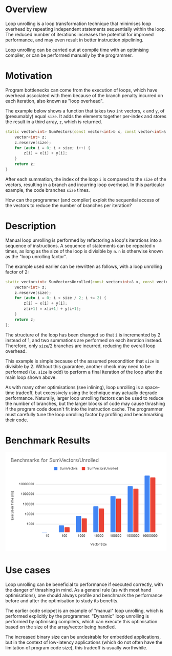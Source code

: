# Overview

Loop unrolling is a loop transformation technique that minimises loop overhead by repeating independent statements sequentially within the loop. The reduced number of iterations increases the potential for improved performance, and may even result in better instruction pipelining.

Loop unrolling can be carried out at compile time with an optimising compiler, or can be performed manually by the programmer.

# Motivation

Program bottlenecks can come from the execution of loops, which have overhead associated with them because of the branch penalty incurred on each iteration, also known as "loop overhead".

The example below shows a function that takes two `int` vectors, `x` and `y`, of (presumably) equal `size`. It adds the elements together per-index and stores the result in a third array, `z`, which is returned.

```c++
static vector<int> SumVectors(const vector<int>& x, const vector<int>& y, int size) {
    vector<int> z;
    z.reserve(size);
    for (auto i = 0; i < size; i++) {
        z[i] = x[i] + y[i];
    }
    return z;
}
```

After each summation, the index of the loop `i` is compared to the `size` of the vectors, resulting in a branch and incurring loop overhead. In this particular example, the code branches `size` times.

How can the programmer (and compiler) exploit the sequential access of the vectors to reduce the number of branches per iteration?

# Description

Manual loop unrolling is performed by refactoring a loop's iterations into a sequence of instructions. A sequence of statements can be repeated `n` times, as long as the size of the loop is divisible by `n`. `n` is otherwise known as the "loop unrolling factor".

The example used earlier can be rewritten as follows, with a loop unrolling factor of 2:

```c++
static vector<int> SumVectorsUnrolled(const vector<int>& x, const vector<int>& y, int size) {
    vector<int> z;
    z.reserve(size);
    for (auto i = 0; i < size / 2; i += 2) {
        z[i] = x[i] + y[i];
        z[i+1] = x[i+1] + y[i+1];
    }
    return z;
};
```

The structure of the loop has been changed so that `i` is incremented by 2 instead of 1, and two summations are performed on each iteration instead. Therefore, only `size`/2 branches are incurred, reducing the overall loop overhead.

This example is simple because of the assumed precondition that `size` is divisible by 2. Without this guarantee, another check may need to be performed (i.e. `size` is odd) to perform a final iteration of the loop after the main loop shown above.

As with many other optimisations (see inlining), loop unrolling is a space-time tradeoff, but excessively using the technique may actually degrade performance. Naturally, larger loop unrolling factors can be used to reduce the number of branches, but the larger blocks of code may cause thrashing if the program code doesn't fit into the instruction cache. The programmer must carefully tune the loop unrolling factor by profiling and benchmarking their code.

# Benchmark Results

![SumVectors Benchmark Results](./images/SumVectors.png)

# Use cases

Loop unrolling can be beneficial to performance if executed correctly, with the danger of thrashing in mind. As a general rule (as with most hand optimisations), one should always profile and benchmark the performance before and after the optimisation to study its benefits.

The earlier code snippet is an example of "manual" loop unrolling, which is performed explicitly by the programmer. "Dynamic" loop unrolling is performed by optimising compilers, which can execute this optimisation based on the size of the array/vector being handled.

The increased binary size can be undesirable for embedded applications, but in the context of low-latency applications (which do not often have the limitation of program code size), this tradeoff is usually worthwhile.